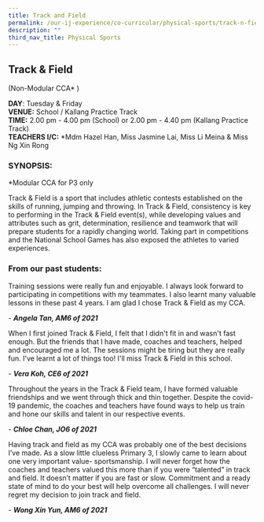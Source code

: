 ```yaml
---
title: Track and Field
permalink: /our-ij-experience/co-curricular/physical-sports/track-n-field/
description: ""
third_nav_title: Physical Sports
---
```

## Track &amp; Field

(Non-Modular CCA* )

**DAY**: Tuesday &amp; Friday<br>
**VENUE:**&nbsp;School / Kallang Practice Track<br>
																																																														**TIME:**&nbsp;2.00 pm - 4.00 pm (School) or 2.00 pm - 4.40 pm (Kallang Practice Track)<br>
**TEACHERS I/C:**&nbsp;\*Mdm Hazel Han, Miss Jasmine Lai, Miss Li Meina &amp; Miss Ng Xin Rong

### SYNOPSIS:

*Modular CCA for P3 only

Track &amp; Field is a sport that includes athletic contests established on the skills of running, jumping and throwing. In Track &amp;  Field, consistency is key to performing in the Track &amp; Field event(s), while developing values and attributes such as grit, determination, resilience and teamwork that will prepare students for a rapidly changing world. Taking part in competitions and the National School Games has also exposed the athletes to varied experiences.
	

### From our past students:


Training sessions were really fun and enjoyable. I always look forward to participating in competitions with my teammates. I also learnt many valuable lessons in these past 4 years. I am glad I chose Track &amp; Field as my CCA. 

\-&nbsp;**_Angela Tan, AM6 of 2021_**

  

When I first joined Track &amp; Field, I felt that I didn't fit in and wasn't fast enough. But the friends that I have made, coaches and teachers, helped and encouraged me a lot. The sessions might be tiring but they are really fun. I've learnt a lot of things too! I'll miss Track &amp; Field in this school.

\-&nbsp;**_Vera Koh, CE6 of 2021_**

  

Throughout the years in the Track &amp; Field team, I have formed valuable friendships and we went through thick and thin together. Despite the covid-19 pandemic, the coaches and teachers have found ways to help us train and hone our skills and talent in our respective events.

\-&nbsp;**_Chloe Chan, JO6 of 2021_**

  

Having track and field as my CCA was probably one of the best decisions I’ve made. As a slow little clueless Primary 3, I slowly came to learn about one very important value- sportsmanship. I will never forget how the coaches and teachers valued this more than if you were “talented” in track and field. It doesn’t matter if you are fast or slow. Commitment and a ready state of mind to do your best will help overcome all challenges. I will never regret my decision to join track and field.

\-&nbsp;**_Wong Xin Yun, AM6 of 2021_**